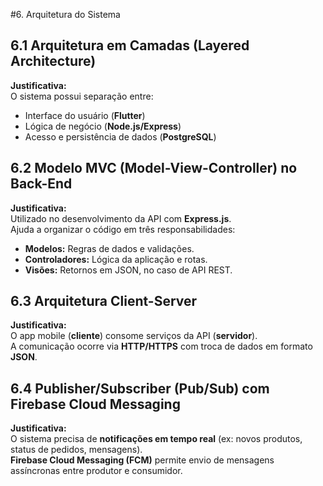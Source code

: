 
#6. Arquitetura do Sistema

## 6.1 Arquitetura em Camadas (Layered Architecture)

**Justificativa:**  
O sistema possui separação entre:
- Interface do usuário (**Flutter**)
- Lógica de negócio (**Node.js/Express**)
- Acesso e persistência de dados (**PostgreSQL**) 

## 6.2 Modelo MVC (Model-View-Controller) no Back-End

**Justificativa:**  
Utilizado no desenvolvimento da API com **Express.js**.  
Ajuda a organizar o código em três responsabilidades:
- **Modelos:** Regras de dados e validações.
- **Controladores:** Lógica da aplicação e rotas.
- **Visões:** Retornos em JSON, no caso de API REST.

## 6.3 Arquitetura Client-Server

**Justificativa:**  
O app mobile (**cliente**) consome serviços da API (**servidor**).  
A comunicação ocorre via **HTTP/HTTPS** com troca de dados em formato **JSON**.

## 6.4 Publisher/Subscriber (Pub/Sub) com Firebase Cloud Messaging

**Justificativa:**  
O sistema precisa de **notificações em tempo real** (ex: novos produtos, status de pedidos, mensagens).  
**Firebase Cloud Messaging (FCM)** permite envio de mensagens assíncronas entre produtor e consumidor.

